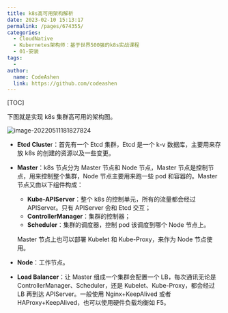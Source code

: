 ```yaml
---
title: k8s高可用架构解析
date: 2023-02-10 15:13:17
permalink: /pages/674355/
categories:
  - CloudNative
  - Kubernetes架构师：基于世界500强的k8s实战课程
  - 01-安装
tags:
  - 
author: 
  name: CodeAshen
  link: https://github.com/codeashen
---
```

[TOC]

下图就是实现 k8s 集群高可用的架构图。

![image-20220511181827824](https://cc.hjfile.cn/cc/img/20220511/2022051106182900072077.png)

- **Etcd Cluste**r：首先有一个 Etcd 集群，Etcd 是一个 k-v 数据库，主要用来存放 k8s 的创建的资源以及一些变更。

- **Master**：k8s 节点分为 Master 节点和 Node 节点，Master 节点是控制节点，用来控制整个集群，Node 节点主要用来跑一些 pod 和容器的。Master 节点又由以下组件构成：

  - **Kube-APIServer**：整个 k8s 的控制单元，所有的流量都会经过 APIServer。只有 APIServer 会和 Etcd 交互；
  - **ControllerManager**：集群的控制器；
  - **Scheduler**：集群的调度器，控制 pod 该调度到哪个 Node 节点上。

  Master 节点上也可以部署 Kubelet 和 Kube-Proxy，来作为 Node 节点使用。

- **Node**：工作节点。

- **Load Balancer**：让 Master 组成一个集群会配置一个 LB，每次通讯无论是 ControllerManager、Scheduler，还是 Kubelet、Kube-Proxy，都会经过 LB 再到达 APIServer。一般使用 Nginx+KeepAlived 或者 HAProxy+KeepAlived，也可以使用硬件负载均衡如 F5。